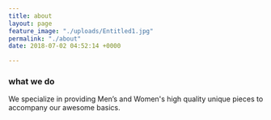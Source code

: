 ```yaml
---
title: about
layout: page
feature_image: "./uploads/Entitled1.jpg"
permalink: "./about"
date: 2018-07-02 04:52:14 +0000

---
```

### **what we do**

We specialize in providing Men’s and Women's high quality unique pieces to accompany our awesome basics.
